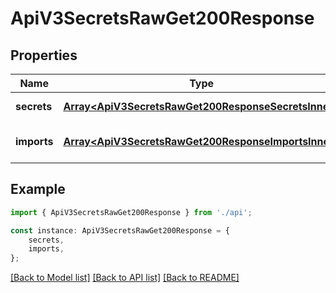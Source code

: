# ApiV3SecretsRawGet200Response


## Properties

Name | Type | Description | Notes
------------ | ------------- | ------------- | -------------
**secrets** | [**Array&lt;ApiV3SecretsRawGet200ResponseSecretsInner&gt;**](ApiV3SecretsRawGet200ResponseSecretsInner.md) |  | [default to undefined]
**imports** | [**Array&lt;ApiV3SecretsRawGet200ResponseImportsInner&gt;**](ApiV3SecretsRawGet200ResponseImportsInner.md) |  | [optional] [default to undefined]

## Example

```typescript
import { ApiV3SecretsRawGet200Response } from './api';

const instance: ApiV3SecretsRawGet200Response = {
    secrets,
    imports,
};
```

[[Back to Model list]](../README.md#documentation-for-models) [[Back to API list]](../README.md#documentation-for-api-endpoints) [[Back to README]](../README.md)
